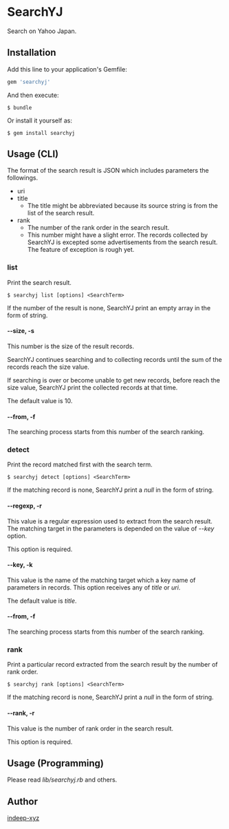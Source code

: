 # SearchYJ

Search on Yahoo Japan.

Installation
----

Add this line to your application's Gemfile:

~~~ruby
gem 'searchyj'
~~~

And then execute:

    $ bundle

Or install it yourself as:

    $ gem install searchyj

## Usage (CLI)

The format of the search result is JSON which includes parameters the followings.

- uri
- title
  - The title might be abbreviated because its source string is from the list of the search result.
- rank
  - The number of the rank order in the search result.
  - This number might have a slight error. The records collected by SearchYJ is excepted some advertisements from the search result. The feature of exception is rough yet.

### list

Print the search result.

    $ searchyj list [options] <SearchTerm>

If the number of the result is none, SearchYJ print an empty array in the form of string.

#### --size, -s

This number is the size of the result records.

SearchYJ continues searching and to collecting records until the sum of the records reach the size value.

If searching is over or become unable to get new records, before reach the size value, SearchYJ print the collected records at that time.

The default value is 10.

#### --from, -f

The searching process starts from this number of the search ranking.

### detect

Print the record matched first with the search term.

    $ searchyj detect [options] <SearchTerm>

If the matching record is none, SearchYJ print a _null_ in the form of string.

#### --regexp, -r

This value is a regular expression used to extract from the search result. The matching target in the parameters is depended on the value of _--key_ option.

This option is required.

#### --key, -k

This value is the name of the matching target which a key name of parameters in records. This option receives any of _title_ or _uri_.

The default value is _title_.

#### --from, -f

The searching process starts from this number of the search ranking.

### rank

Print a particular record extracted from the search result by the number of rank order.

    $ searchyj rank [options] <SearchTerm>

If the matching record is none, SearchYJ print a _null_ in the form of string.

#### --rank, -r

This value is the number of rank order in the search result.

This option is required.

## Usage (Programming)

Please read _lib/searchyj.rb_ and others.

## Author

[indeep-xyz](http://blog.indeep.xyz/)
